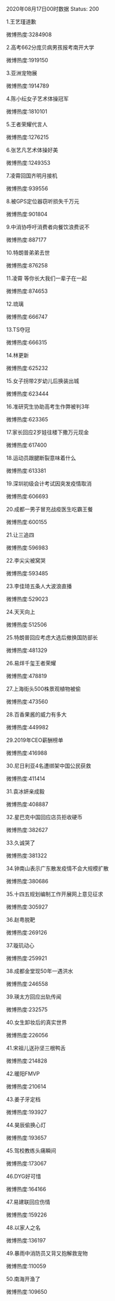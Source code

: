 2020年08月17日00时数据
Status: 200

1.王艺瑾道歉

微博热度:3284908

2.高考662分庞贝病男孩报考南开大学

微博热度:1919150

3.亚洲宠物展

微博热度:1914789

4.陈小纭女子艺术体操冠军

微博热度:1810101

5.王者荣耀代言人

微博热度:1276215

6.张艺凡艺术体操好美

微博热度:1249353

7.凌霄回国齐明月接机

微博热度:939556

8.被GPS定位器窃听损失千万元

微博热度:901804

9.中消协呼吁消费者向餐饮浪费说不

微博热度:887177

10.特朗普弟弟去世

微博热度:876258

11.凌霄 等你长大我们一辈子在一起

微博热度:874653

12.琉璃

微博热度:666747

13.TS夺冠

微博热度:666315

14.林更新

微博热度:625232

15.女子拐带2岁幼儿后换装出城

微博热度:623444

16.准研究生协助高考生作弊被判3年

微博热度:623365

17.家长回应2岁娃往楼下撒万元现金

微博热度:617400

18.运动员跟腱断裂意味着什么

微博热度:613381

19.深圳初级会计考试因突发疫情取消

微博热度:606693

20.成都一男子冒充战疫医生吃霸王餐

微博热度:600155

21.让三追四

微博热度:596983

22.李尖尖被窝哭

微博热度:593485

23.李佳琦五条人大波浪直播

微博热度:529023

24.天天向上

微博热度:512506

25.特朗普回应考虑大选后撤换国防部长

微博热度:481329

26.易烊千玺王者荣耀

微博热度:478819

27.上海街头500株景观植物被偷

微博热度:473560

28.百香果酱的威力有多大

微博热度:449982

29.2019年CEO薪酬榜单

微博热度:416988

30.尼日利亚4名遭绑架中国公民获救

微博热度:411414

31.袁冰妍亲成毅

微博热度:408887

32.星巴克中国回应店员拒收硬币

微博热度:382627

33.久诚哭了

微博热度:381322

34.钟南山表示广东散发疫情不会大规模扩散

微博热度:380686

35.十四五规划编制工作开展网上意见征求

微博热度:305927

36.赵粤脱靶

微博热度:269126

37.璇玑动心

微博热度:259921

38.成都金堂现50年一遇洪水

微博热度:246558

39.瑛太方回应出轨传闻

微博热度:232575

40.女生卸妆后的真实世界

微博热度:226056

41.宋祖儿送孙坚三根鸭舌

微博热度:214828

42.暖阳FMVP

微博热度:210614

43.姜子牙定档

微博热度:193927

44.昊辰偷换心灯

微博热度:193657

45.驾校教练头痛瞬间

微博热度:173067

46.DYG好可惜

微博热度:164166

47.易建联回应伤情

微博热度:159226

48.以家人之名

微博热度:136197

49.暴雨中消防员又背又抱解救宠物

微博热度:110059

50.南海开渔了

微博热度:109650

